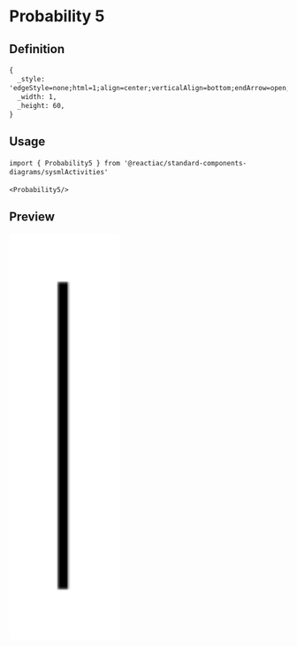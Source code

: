# Probability 5

## Definition

```
{
  _style: 'edgeStyle=none;html=1;align=center;verticalAlign=bottom;endArrow=open;endSize=12;exitX=1;exitY=0.5;fillColor=#ffffff;labelBackgroundColor=none;',
  _width: 1,
  _height: 60,
}
```

## Usage

```
import { Probability5 } from '@reactiac/standard-components-diagrams/sysmlActivities'

<Probability5/>
```

## Preview

<img src="./probability-5.png" width="200"/>
